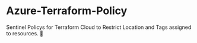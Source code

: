 # Azure-Terraform-Policy

Sentinel Policys for Terraform Cloud to Restrict Location and Tags assigned to resources. 🥇
